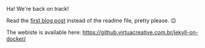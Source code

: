 Ha! We're back on track!

Read the [first blog post](https://github.virtuacreative.com.br/jekyll-on-docker/posts/jekyll-on-docker-github-pages/) 
instead of the readme file, pretty please. 😉

The webiste is available here: https://github.virtuacreative.com.br/jekyll-on-docker/ 
